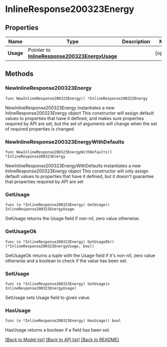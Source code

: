 # InlineResponse200323Energy

## Properties

Name | Type | Description | Notes
------------ | ------------- | ------------- | -------------
**Usage** | Pointer to [**InlineResponse200323EnergyUsage**](InlineResponse200323EnergyUsage.md) |  | [optional] 

## Methods

### NewInlineResponse200323Energy

`func NewInlineResponse200323Energy() *InlineResponse200323Energy`

NewInlineResponse200323Energy instantiates a new InlineResponse200323Energy object
This constructor will assign default values to properties that have it defined,
and makes sure properties required by API are set, but the set of arguments
will change when the set of required properties is changed

### NewInlineResponse200323EnergyWithDefaults

`func NewInlineResponse200323EnergyWithDefaults() *InlineResponse200323Energy`

NewInlineResponse200323EnergyWithDefaults instantiates a new InlineResponse200323Energy object
This constructor will only assign default values to properties that have it defined,
but it doesn't guarantee that properties required by API are set

### GetUsage

`func (o *InlineResponse200323Energy) GetUsage() InlineResponse200323EnergyUsage`

GetUsage returns the Usage field if non-nil, zero value otherwise.

### GetUsageOk

`func (o *InlineResponse200323Energy) GetUsageOk() (*InlineResponse200323EnergyUsage, bool)`

GetUsageOk returns a tuple with the Usage field if it's non-nil, zero value otherwise
and a boolean to check if the value has been set.

### SetUsage

`func (o *InlineResponse200323Energy) SetUsage(v InlineResponse200323EnergyUsage)`

SetUsage sets Usage field to given value.

### HasUsage

`func (o *InlineResponse200323Energy) HasUsage() bool`

HasUsage returns a boolean if a field has been set.


[[Back to Model list]](../README.md#documentation-for-models) [[Back to API list]](../README.md#documentation-for-api-endpoints) [[Back to README]](../README.md)



